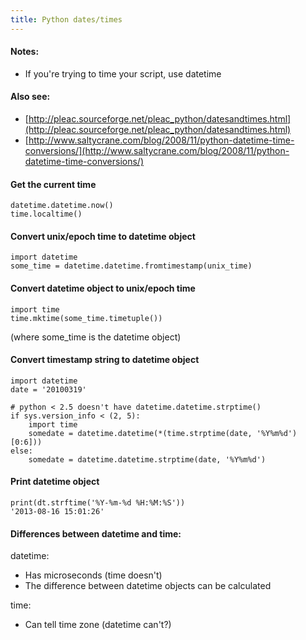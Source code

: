 ```yaml
---
title: Python dates/times
---
```


#### Notes:

- If you're trying to time your script, use datetime

#### Also see:

- [http://pleac.sourceforge.net/pleac_python/datesandtimes.html](http://pleac.sourceforge.net/pleac_python/datesandtimes.html)
- [http://www.saltycrane.com/blog/2008/11/python-datetime-time-conversions/](http://www.saltycrane.com/blog/2008/11/python-datetime-time-conversions/)

#### Get the current time

```
datetime.datetime.now()
time.localtime()
```

#### Convert unix/epoch time to datetime object

```
import datetime
some_time = datetime.datetime.fromtimestamp(unix_time)
```

#### Convert datetime object to unix/epoch time

```
import time
time.mktime(some_time.timetuple())
```

(where some_time is the datetime object)

#### Convert timestamp string to datetime object

```
import datetime
date = '20100319'

# python < 2.5 doesn't have datetime.datetime.strptime()
if sys.version_info < (2, 5):
    import time
    somedate = datetime.datetime(*(time.strptime(date, '%Y%m%d')[0:6]))
else:
    somedate = datetime.datetime.strptime(date, '%Y%m%d')
```

#### Print datetime object

```
print(dt.strftime('%Y-%m-%d %H:%M:%S'))
'2013-08-16 15:01:26'
```

#### Differences between datetime and time:

datetime:

- Has microseconds (time doesn't)
- The difference between datetime objects can be calculated

time:

- Can tell time zone (datetime can't?)
